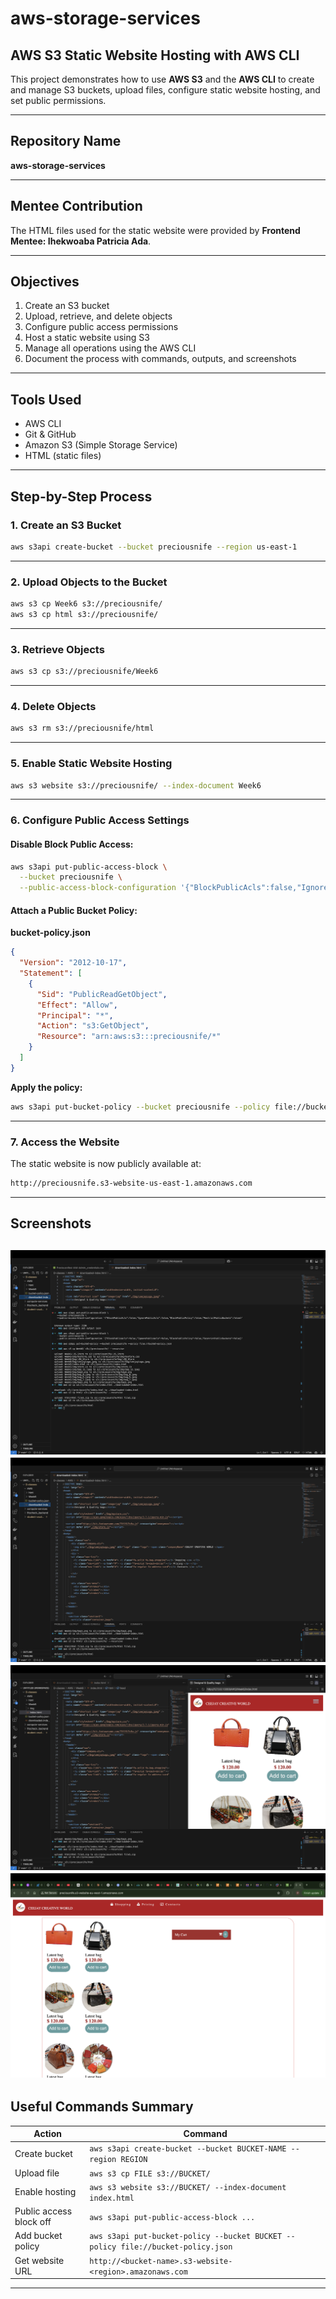 # aws-storage-services

## AWS S3 Static Website Hosting with AWS CLI

This project demonstrates how to use **AWS S3** and the **AWS CLI** to create and manage S3 buckets, upload files, configure static website hosting, and set public permissions.

---

## Repository Name
**aws-storage-services**

---

## Mentee Contribution
The HTML files used for the static website were provided by **Frontend Mentee: Ihekwoaba Patricia Ada**.

---

## Objectives

1. Create an S3 bucket
2. Upload, retrieve, and delete objects
3. Configure public access permissions
4. Host a static website using S3
5. Manage all operations using the AWS CLI
6. Document the process with commands, outputs, and screenshots

---

##  Tools Used

- AWS CLI
- Git & GitHub
- Amazon S3 (Simple Storage Service)
- HTML (static files)

---

## Step-by-Step Process

### 1. Create an S3 Bucket

```bash
aws s3api create-bucket --bucket preciousnife --region us-east-1
```

---

### 2. Upload Objects to the Bucket

```bash
aws s3 cp Week6 s3://preciousnife/
aws s3 cp html s3://preciousnife/
```

---

### 3. Retrieve Objects

```bash
aws s3 cp s3://preciousnife/Week6 
```

---

### 4. Delete Objects 

```bash
aws s3 rm s3://preciousnife/html
```

---

### 5. Enable Static Website Hosting

```bash
aws s3 website s3://preciousnife/ --index-document Week6
```

---

### 6. Configure Public Access Settings

#### Disable Block Public Access:

```bash
aws s3api put-public-access-block \
  --bucket preciousnife \
  --public-access-block-configuration '{"BlockPublicAcls":false,"IgnorePublicAcls":false,"BlockPublicPolicy":false,"RestrictPublicBuckets":false}'
```

#### Attach a Public Bucket Policy:

**bucket-policy.json**
```json
{
  "Version": "2012-10-17",
  "Statement": [
    {
      "Sid": "PublicReadGetObject",
      "Effect": "Allow",
      "Principal": "*",
      "Action": "s3:GetObject",
      "Resource": "arn:aws:s3:::preciousnife/*"
    }
  ]
}
```

**Apply the policy:**
```bash
aws s3api put-bucket-policy --bucket preciousnife --policy file://bucket-policy.json
```

---

### 7. Access the Website

The static website is now publicly available at:

```bash
http://preciousnife.s3-website-us-east-1.amazonaws.com
```

---

## Screenshots 
![CLI](https://github.com/Nifesimi-p/aws-storage-services/blob/main/CLI.png)
![Downloadedhtml](https://github.com/Nifesimi-p/aws-storage-services/blob/main/Downloadedhtml.png)
![previewhtml](https://github.com/Nifesimi-p/aws-storage-services/blob/main/previewhtml.png)
![staticwebsite](https://github.com/Nifesimi-p/aws-storage-services/blob/main/staticwebsite.png)
---

## Useful Commands Summary

| Action | Command |
|--------|---------|
| Create bucket | `aws s3api create-bucket --bucket BUCKET-NAME --region REGION` |
| Upload file | `aws s3 cp FILE s3://BUCKET/` |
| Enable hosting | `aws s3 website s3://BUCKET/ --index-document index.html` |
| Public access block off | `aws s3api put-public-access-block ...` |
| Add bucket policy | `aws s3api put-bucket-policy --bucket BUCKET --policy file://bucket-policy.json` |
| Get website URL | `http://<bucket-name>.s3-website-<region>.amazonaws.com` |

---

